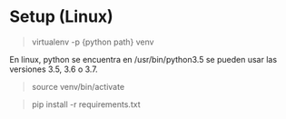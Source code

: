 # Setup (Linux)

> virtualenv -p {python path} venv

En linux, python se encuentra en /usr/bin/python3.5 se pueden usar las versiones 3.5, 3.6 o 3.7.

> source venv/bin/activate

> pip install -r requirements.txt

